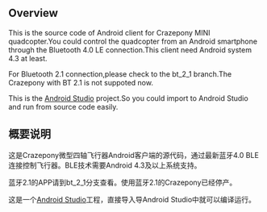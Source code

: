 ## Overview
This is the source code of Android client for Crazepony MINI quadcopter.You could control the quadcopter from an Android smartphone through the Bluetooth 4.0 LE connection.This client need Android system 4.3 at least.

For Bluetooth 2.1 connection,please check to the bt_2_1 branch.The Crazepony with BT 2.1 is not suppoted now.

This is the [Android Studio](http://developer.android.com/sdk/index.html) project.So you could import to Android Studio and run from source code easily.

## 概要说明
这是Crazepony微型四轴飞行器Android客户端的源代码，通过最新蓝牙4.0 BLE连接控制飞行器。BLE技术需要Android 4.3及以上系统支持。

蓝牙2.1的APP请到bt_2_1分支查看。使用蓝牙2.1的Crazepony已经停产。

这是一个[Android Studio](http://developer.android.com/sdk/index.html)工程，直接导入导Android Studio中就可以编译运行。
